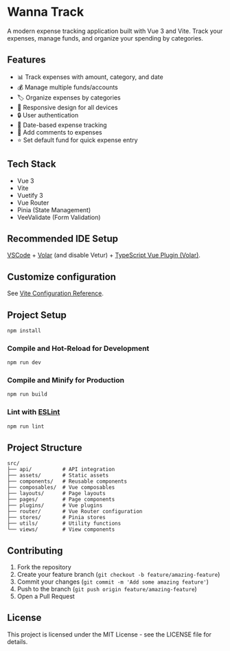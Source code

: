 # Wanna Track

A modern expense tracking application built with Vue 3 and Vite. Track your expenses, manage funds, and organize your spending by categories.

## Features

- 📊 Track expenses with amount, category, and date
- 💰 Manage multiple funds/accounts
- 🏷️ Organize expenses by categories
- 📱 Responsive design for all devices
- 🔒 User authentication
- 📅 Date-based expense tracking
- 💬 Add comments to expenses
- ⭐ Set default fund for quick expense entry

## Tech Stack

- Vue 3
- Vite
- Vuetify 3
- Vue Router
- Pinia (State Management)
- VeeValidate (Form Validation)

## Recommended IDE Setup

[VSCode](https://code.visualstudio.com/) + [Volar](https://marketplace.visualstudio.com/items?itemName=Vue.volar) (and disable Vetur) + [TypeScript Vue Plugin (Volar)](https://marketplace.visualstudio.com/items?itemName=Vue.vscode-typescript-vue-plugin).

## Customize configuration

See [Vite Configuration Reference](https://vitejs.dev/config/).

## Project Setup

```sh
npm install
```

### Compile and Hot-Reload for Development

```sh
npm run dev
```

### Compile and Minify for Production

```sh
npm run build
```

### Lint with [ESLint](https://eslint.org/)

```sh
npm run lint
```

## Project Structure

```
src/
├── api/          # API integration
├── assets/       # Static assets
├── components/   # Reusable components
├── composables/  # Vue composables
├── layouts/      # Page layouts
├── pages/        # Page components
├── plugins/      # Vue plugins
├── router/       # Vue Router configuration
├── stores/       # Pinia stores
├── utils/        # Utility functions
└── views/        # View components
```

## Contributing

1. Fork the repository
2. Create your feature branch (`git checkout -b feature/amazing-feature`)
3. Commit your changes (`git commit -m 'Add some amazing feature'`)
4. Push to the branch (`git push origin feature/amazing-feature`)
5. Open a Pull Request

## License

This project is licensed under the MIT License - see the LICENSE file for details.

